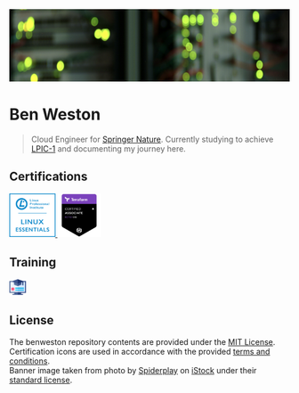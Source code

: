 <div align="center">
    <img src="https://github.com/benweston/benweston/blob/main/img/banner-image.png" alt="Server" width="900" height="130" />
</div>

# Ben Weston

<div align="left">

> Cloud Engineer for [Springer Nature](https://www.springernature.com/gp).  Currently studying to achieve [LPIC-1](https://www.lpi.org/our-certifications/lpic-1-overview/) and documenting my journey here.   

</div>

## Certifications

<div align="left">
    <p align="left">
        <a href="https://lpi.org/verify/LPI000423983/mbdrzy6994">
            <img src="https://github.com/benweston/benweston/blob/main/img/linux-essentials.png" width="82.5228" height="78.4404" alt="Linux Essentials Icon" />
        </a>
        <a href="https://www.credly.com/badges/a8eeb3a2-7db9-4d67-ba0d-3094fdec72fb/public_url">
            <img src="https://github.com/benweston/benweston/blob/google-version/img/terraform-associate-003.png" width="78.4404" height="78.4404" alt="Terraform Associate Icon" />
        </a>
    </p>
</div>

## Training

<div align="left">
    <p align="left">
        <a href="https://github.com/benweston/benweston/blob/main/courses/courses.md">
            <img src="https://github.com/benweston/benweston/blob/main/img/courses-icon.png" width="30" height="30" alt="Online Courses Icon" />
        </a>
    </p>
</div>

## License

<div align="left">

The benweston repository contents are provided under the [MIT License](https://github.com/benweston/benweston/blob/main/LICENSE).   
Certification icons are used in accordance with the provided [terms and conditions](https://www.lpi.org/logos).   
Banner image taken from photo by [Spiderplay](https://www.istockphoto.com/portfolio/Spiderplay?mediatype=photography) on [iStock](https://www.istockphoto.com/) under their [standard license](https://www.istockphoto.com/help/licenses).   

</div>
